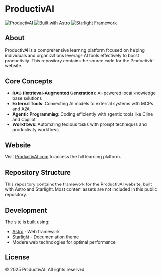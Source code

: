 # ProductivAI

![ProductivAI](https://img.shields.io/badge/ProductivAI-Learning_Platform-blue)
[![Built with Astro](https://astro.badg.es/v2/built-with-astro/tiny.svg)](https://astro.build)
[![Starlight Framework](https://img.shields.io/badge/Starlight-Documentation-blueviolet)](https://starlight.astro.build)

## About

ProductivAI is a comprehensive learning platform focused on helping individuals and organizations leverage AI tools effectively to boost productivity. This repository contains the source code for the ProductivAI website.

## Core Concepts

- **RAG (Retrieval-Augmented Generation)**: AI-powered local knowledge base solutions
- **External Tools**: Connecting AI models to external systems with MCPs and A2A
- **Agentic Programming**: Coding efficiently with agentic tools like Cline and Copilot
- **Workflows**: Automating tedious tasks with prompt techniques and productivity workflows

## Website

Visit [ProductivAI.com](https://yourdomainhere.com) to access the full learning platform.

## Repository Structure

This repository contains the framework for the ProductivAI website, built with Astro and Starlight. Most content assets are not included in this public repository.

## Development

The site is built using:

- [Astro](https://astro.build) - Web framework
- [Starlight](https://starlight.astro.build) - Documentation theme
- Modern web technologies for optimal performance

## License

© 2025 ProductivAI. All rights reserved.
